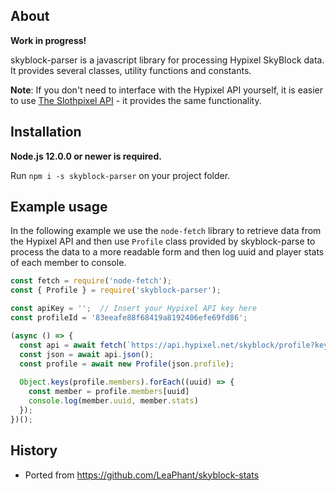 ## About

**Work in progress!**

skyblock-parser is a javascript library for processing Hypixel SkyBlock data. It provides several classes, utility functions and constants.

**Note**:  If you don't need to interface with the Hypixel API yourself, it is easier to use [The Slothpixel API](https://docs.slothpixel.me) - it provides the same functionality.

## Installation

**Node.js 12.0.0 or newer is required.**

Run `npm i -s skyblock-parser` on your project folder.


## Example usage

In the following example we use the `node-fetch` library to retrieve data from the Hypixel API and then use `Profile` class
provided by skyblock-parse to process the data to a more readable form and then log uuid and player stats of each member to console.

```js
const fetch = require('node-fetch');
const { Profile } = require('skyblock-parser');

const apiKey = '';  // Insert your Hypixel API key here
const profileId = '83eeafe88f68419a8192406efe69fd86';

(async () => {
  const api = await fetch(`https://api.hypixel.net/skyblock/profile?key=${apiKey}&profile=${profileId}`);
  const json = await api.json();
  const profile = await new Profile(json.profile);
  
  Object.keys(profile.members).forEach((uuid) => {
    const member = profile.members[uuid]
    console.log(member.uuid, member.stats)
  });
})();

```

## History

  * Ported from https://github.com/LeaPhant/skyblock-stats
